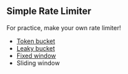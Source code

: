## Simple Rate Limiter

For practice, make your own rate limiter!
- [Token bucket](https://github.com/teamhide/simple-rate-limiter/blob/main/src/main/kotlin/TokenBucketRateLimiter.kt)
- [Leaky bucket](https://github.com/teamhide/simple-rate-limiter/blob/main/src/main/kotlin/LeakyBucketRateLimiter.kt)
- [Fixed window]((https://github.com/teamhide/simple-rate-limiter/blob/main/src/main/kotlin/FixedWindowRateLimiter.kt))
- Sliding window

